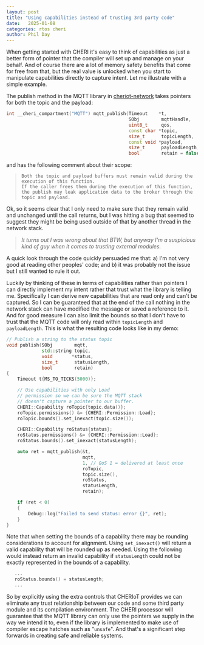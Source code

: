 ```yaml
---
layout: post
title: "Using capabilities instead of trusting 3rd party code"
date:   2025-01-08
categories: rtos cheri
author: Phil Day
---
```


When getting started with CHERI it's easy to think of capabilities as just a better form of pointer that the compiler will set up and manage on your behalf.
And of course there are a lot of memory safety benefits that come for free from that, but the real value is unlocked when you start to manipulate capabilities directly to capture intent.
Let me illustrate with a simple example.

The publish method in the MQTT library in [cheriot-network](https://github.com/CHERIoT-Platform/network-stack.git) takes pointers for both the topic and the payload:

```c++
int __cheri_compartment("MQTT") mqtt_publish(Timeout    *t,
                                             SObj        mqttHandle,
                                             uint8_t     qos,
                                             const char *topic,
                                             size_t      topicLength,
                                             const void *payload,
                                             size_t      payloadLength,
                                             bool        retain = false);
```

and has the following comment about their scope:
>```
>Both the topic and payload buffers must remain valid during the execution of this function.
>If the caller frees them during the execution of this function, the publish may leak application data to the broker through the topic and payload.
>```

Ok, so it seems clear that I only need to make sure that they remain valid and unchanged until the call returns, but I was hitting a bug that seemed to suggest they might be being used outside of that by another thread in the network stack.
> _It turns out I was wrong about that BTW, but anyway I'm a suspicious kind of guy when it comes to trusting external modules._

A quick look through the code quickly persuaded me that: a) I'm not very good at reading other peoples' code; and b) it was probably not the issue but I still wanted to rule it out.

Luckily by thinking of these in terms of capabilities rather than pointers I can directly implement my intent rather that trust what the library is telling me.
Specifically I can derive new capabilities that are read only and can't be captured.
So I can be guaranteed that at the end of the call nothing in the network stack can have modified the message or saved a reference to it.
And for good measure I can also limit the bounds so that I don't have to trust that the MQTT code will only read within `topicLength` and `payloadLength`.
This is what the resulting code looks like in my demo:

```c++
// Publish a string to the status topic
void publish(SObj        mqtt,
             std::string topic,
             void       *status,
             size_t      statusLength,
             bool        retain)
{
	Timeout t{MS_TO_TICKS(5000)};

	// Use capabilities with only Load
	// permission so we can be sure the MQTT stack
	// doesn't capture a pointer to our buffer.
	CHERI::Capability roTopic{topic.data()};
	roTopic.permissions() &= {CHERI::Permission::Load};
	roTopic.bounds().set_inexact(topic.size());

	CHERI::Capability roStatus{status};
	roStatus.permissions() &= {CHERI::Permission::Load};
	roStatus.bounds().set_inexact(statusLength);

	auto ret = mqtt_publish(&t,
	                        mqtt,
	                        1, // QoS 1 = delivered at least once
	                        roTopic,
	                        topic.size(),
	                        roStatus,
	                        statusLength,
	                        retain);

	if (ret < 0)
	{
		Debug::log("Failed to send status: error {}", ret);
	}
}
```

Note that when setting the bounds of a capability there may be rounding considerations to account for alignment.
Using `set_inexact()` will return a valid capability that will be rounded up as needed.
Using the following would instead return an invalid capability if `statusLength` could not be exactly represented in the bounds of a capability. 

```c++
   ...
   roStatus.bounds() = statusLength;
   ...
```


So by explicitly using the extra controls that CHERIoT provides we can eliminate any trust relationship between our code and some third party module and its compilation environment.
The CHERI processor will guarantee that the MQTT library can only use the pointers we supply in the way we intend it to, even if the library is implemented to make use of compiler escape hatches such as "`unsafe`".
And that's a significant step forwards in creating safe and reliable systems.

